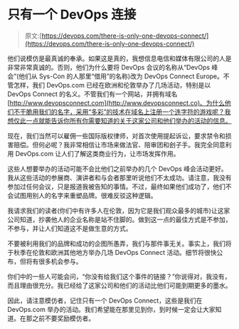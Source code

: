 # 只有一个 DevOps 连接

> 原文:[https://devops.com/there-is-only-one-devops-connect/](https://devops.com/there-is-only-one-devops-connect/)

他们说模仿是最真诚的奉承。如果这是真的，我想信息电信和媒体有限公司的人是非常非常真诚的。否则，他们为什么要将 DevOps 会议的名称从“DevOps 峰会”(他们从 Sys-Con 的人那里“借用”的名称)改为 DevOps Connect Europe。不管怎样，我们 DevOps.com 已经在欧洲和伦敦举办了几场活动，特别是以 DevOps Connect 的名义。不管我们有一个网站，并拥有域名[http://www.devopsconnect.com](http://www.devopsconnect.co)。为什么他们不干脆用我们的名字，采用“多彩”的技术在域名上注册一个连字符的游戏呢？我想仅此一点就能告诉你所有你需要知道的关于这家公司和他们举办的活动的信息。

现在，我们当然可以雇佣一些国际版权律师，对首次使用提起诉讼，要求禁令和损害赔偿。但何必呢？我非常相信让市场来做法官、陪审团和刽子手。我完全同意利用 DevOps.com 让人们了解这类商业行为，让市场发挥作用。

这些人想要举办的活动可能不会比他们之前举办的几个 DevOps 峰会活动更好。我从这些活动的参展商、演讲者和与会者那里听说他们不太成功。请注意，我没有参加过任何会议，只是报道我被告知的事情。不过，最终如果他们成功了，他们不会试图用别人的名字来重塑品牌。很难反驳这种逻辑。

我请求我们的读者(你们中有许多人在伦敦，因为它是我们观众最多的城市)让这家公司知道，抄袭他人的企业名称是站不住脚的。做到这一点的最佳方式是不参加，不参与，并让人们知道这不是做生意的方式。

不要被利用我们的品牌和成功的企图所愚弄，我们与那件事无关。事实上，我们将于秋季在伦敦和欧洲其他地方举办几场 DevOps Connect 活动。细节将很快公布，但将有很多机会参与。

你们中的一些人可能会问，“你没有给我们这个事件的链接？”你说得对，我没有，而且理由很充分。我已经给了这家公司和他们的活动比他们可能到期更多的墨水。

因此，请注意模仿者，记住只有一个 DevOps Connect，这些是我们在 DevOps.com 举办的活动。我们希望能在那里见到你，到时候一定会让大家知道。在那之前不要奖励模仿者。